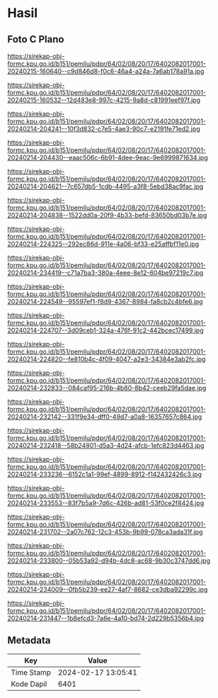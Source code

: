 # Hasil

## Foto C Plano

https://sirekap-obj-formc.kpu.go.id/b151/pemilu/pdpr/64/02/08/20/17/6402082017001-20240215-160640--c9d846d8-f0c6-46a4-a24a-7a6ab178a91a.jpg

https://sirekap-obj-formc.kpu.go.id/b151/pemilu/pdpr/64/02/08/20/17/6402082017001-20240215-160532--12d483e8-997c-4215-9a8d-c81991eef97f.jpg

https://sirekap-obj-formc.kpu.go.id/b151/pemilu/pdpr/64/02/08/20/17/6402082017001-20240214-204241--10f3d832-c7e5-4ae3-90c7-e2191fe71ed2.jpg

https://sirekap-obj-formc.kpu.go.id/b151/pemilu/pdpr/64/02/08/20/17/6402082017001-20240214-204430--eaac506c-6b91-4dee-9eac-9e6999871634.jpg

https://sirekap-obj-formc.kpu.go.id/b151/pemilu/pdpr/64/02/08/20/17/6402082017001-20240214-204621--7c657db5-1cdb-4495-a3f8-5ebd38ac9fac.jpg

https://sirekap-obj-formc.kpu.go.id/b151/pemilu/pdpr/64/02/08/20/17/6402082017001-20240214-204838--1522dd0a-20f9-4b33-befd-83650bd03b7e.jpg

https://sirekap-obj-formc.kpu.go.id/b151/pemilu/pdpr/64/02/08/20/17/6402082017001-20240214-224325--292ec86d-911e-4a06-bf33-e25affbf11e0.jpg

https://sirekap-obj-formc.kpu.go.id/b151/pemilu/pdpr/64/02/08/20/17/6402082017001-20240214-234419--c71a7ba3-380a-4eee-8e12-604be97219c7.jpg

https://sirekap-obj-formc.kpu.go.id/b151/pemilu/pdpr/64/02/08/20/17/6402082017001-20240214-224549--95597ef1-f8d9-4367-8984-fa8cb2c4bfe6.jpg

https://sirekap-obj-formc.kpu.go.id/b151/pemilu/pdpr/64/02/08/20/17/6402082017001-20240214-224707--3d09ceb1-324a-476f-91c2-442bcec17499.jpg

https://sirekap-obj-formc.kpu.go.id/b151/pemilu/pdpr/64/02/08/20/17/6402082017001-20240214-224820--fe810b4c-4f09-4047-a2e3-34384e3ab2fc.jpg

https://sirekap-obj-formc.kpu.go.id/b151/pemilu/pdpr/64/02/08/20/17/6402082017001-20240214-232833--084caf95-216b-4b80-8b42-ceeb29fa5dae.jpg

https://sirekap-obj-formc.kpu.go.id/b151/pemilu/pdpr/64/02/08/20/17/6402082017001-20240214-232142--331f9e34-dff0-49d7-a0a8-16357657c864.jpg

https://sirekap-obj-formc.kpu.go.id/b151/pemilu/pdpr/64/02/08/20/17/6402082017001-20240214-232418--58b24801-d5a3-4d24-afcb-1efc823d4463.jpg

https://sirekap-obj-formc.kpu.go.id/b151/pemilu/pdpr/64/02/08/20/17/6402082017001-20240214-233236--6152c1a1-99ef-4899-8912-f142432426c3.jpg

https://sirekap-obj-formc.kpu.go.id/b151/pemilu/pdpr/64/02/08/20/17/6402082017001-20240214-233553--83f7b5a9-7d6c-426b-ad81-53f0ce2f8424.jpg

https://sirekap-obj-formc.kpu.go.id/b151/pemilu/pdpr/64/02/08/20/17/6402082017001-20240214-231702--2a07c762-12c3-453b-9b99-078ca3ada31f.jpg

https://sirekap-obj-formc.kpu.go.id/b151/pemilu/pdpr/64/02/08/20/17/6402082017001-20240214-233800--05b53a92-d94b-4dc8-ac68-9b30c3747dd6.jpg

https://sirekap-obj-formc.kpu.go.id/b151/pemilu/pdpr/64/02/08/20/17/6402082017001-20240214-234009--0fb5b239-ee27-4af7-8682-ce3dba92299c.jpg

https://sirekap-obj-formc.kpu.go.id/b151/pemilu/pdpr/64/02/08/20/17/6402082017001-20240214-231447--1b8efcd3-7a6e-4a10-bd74-2d229b5356b4.jpg


## Metadata

| Key        | Value               |
| ---------- | ------------------- |
| Time Stamp | 2024-02-17 13:05:41 |
| Kode Dapil | 6401                |



